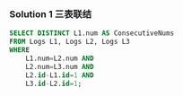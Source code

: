 ### Solution 1 三表联结

```sql
SELECT DISTINCT L1.num AS ConsecutiveNums
FROM Logs L1, Logs L2, Logs L3
WHERE
    L1.num=L2.num AND
    L2.num=L3.num AND
    L2.id-L1.id=1 AND
    L3.id-L2.id=1;
```
